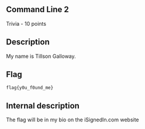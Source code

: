 ## Command Line 2
Trivia - 10 points

Description
------------
My name is Tillson Galloway.


Flag
------------

`flag{y0u_f0und_me}`


Internal description
------------
The flag will be in my bio on the iSignedIn.com website
